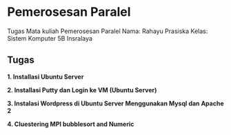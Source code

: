 # Pemerosesan Paralel

Tugas Mata kuliah Pemerosesan Paralel
Nama: Rahayu Prasiska
Kelas: Sistem Komputer 5B Insralaya


## Tugas
**1. Installasi Ubuntu Server**

**2. Installasi Putty dan Login ke VM (Ubuntu Server)**

**3. Instalasi Wordpress di Ubuntu Server Menggunakan Mysql dan Apache 2**

**4. Cluestering MPI bubblesort and Numeric**
